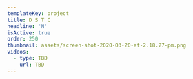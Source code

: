 ```yaml
---
templateKey: project
title: D S T C
headline: 'N'
isActive: true
order: 250
thumbnail: assets/screen-shot-2020-03-20-at-2.18.27-pm.png
videos:
  - type: TBD
    url: TBD
---
```

